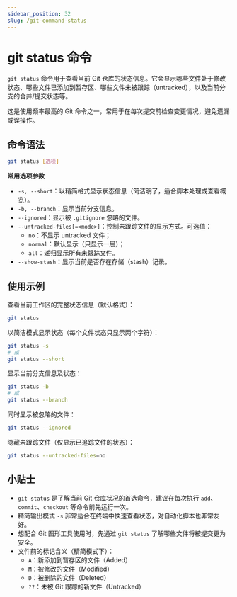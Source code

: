 ```yaml
---
sidebar_position: 32
slug: /git-command-status
---
```


# git status 命令

`git status` 命令用于查看当前 Git 仓库的状态信息。它会显示哪些文件处于修改状态、哪些文件已添加到暂存区、哪些文件未被跟踪（untracked），以及当前分支的合并/提交状态等。

这是使用频率最高的 Git 命令之一，常用于在每次提交前检查变更情况，避免遗漏或误操作。



## 命令语法

```bash
git status [选项]
```

**常用选项参数**

- `-s, --short`：以精简格式显示状态信息（简洁明了，适合脚本处理或查看概览）。
- `-b, --branch`：显示当前分支信息。
- `--ignored`：显示被 `.gitignore` 忽略的文件。
- `--untracked-files[=<mode>]`：控制未跟踪文件的显示方式。可选值：
  - `no`：不显示 untracked 文件；
  - `normal`：默认显示（只显示一层）；
  - `all`：递归显示所有未跟踪文件。
- `--show-stash`：显示当前是否存在存储（stash）记录。



## 使用示例

查看当前工作区的完整状态信息（默认格式）：

```bash
git status
```

以简洁模式显示状态（每个文件状态只显示两个字符）：

```bash
git status -s
# 或
git status --short
```

显示当前分支信息及状态：

```bash
git status -b
# 或
git status --branch
```

同时显示被忽略的文件：

```bash
git status --ignored
```

隐藏未跟踪文件（仅显示已追踪文件的状态）：

```bash
git status --untracked-files=no
```



## 小贴士

- `git status` 是了解当前 Git 仓库状况的首选命令，建议在每次执行 `add`、`commit`、`checkout` 等命令前先运行一次。
- 精简输出模式 `-s` 非常适合在终端中快速查看状态，对自动化脚本也非常友好。
- 想配合 Git 图形工具使用时，先通过 `git status` 了解哪些文件将被提交更为安全。
- 文件前的标记含义（精简模式下）：
  - `A`：新添加到暂存区的文件（Added）
  - `M`：被修改的文件（Modified）
  - `D`：被删除的文件（Deleted）
  - `??`：未被 Git 跟踪的新文件（Untracked）

